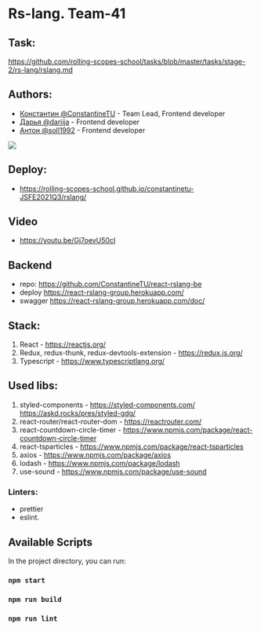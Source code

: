 # Rs-lang. Team-41

## Task: 
https://github.com/rolling-scopes-school/tasks/blob/master/tasks/stage-2/rs-lang/rslang.md

## Authors:
- [Константин @ConstantineTU](https://github.com/ConstantineTU) - Team Lead, Frontend developer
- [Дарья @dariija](https://github.com/dariija) - Frontend developer
- [Антон @soll1992](https://github.com/soll1992) - Frontend developer

![](https://user-images.githubusercontent.com/76487981/155051095-fb637a2f-8366-4172-b7da-3d3d540d539a.png)
## Deploy: 
- https://rolling-scopes-school.github.io/constantinetu-JSFE2021Q3/rslang/

## Video
- https://youtu.be/Gj7oevU50cI 

## Backend 
- repo: https://github.com/ConstantineTU/react-rslang-be
- deploy https://react-rslang-group.herokuapp.com/
- swagger https://react-rslang-group.herokuapp.com/doc/

## Stack:  
1. React - https://reactjs.org/  
2. Redux, redux-thunk, redux-devtools-extension - https://redux.js.org/  
3. Typescript - https://www.typescriptlang.org/

## Used libs:  
1. styled-components - https://styled-components.com/ https://askd.rocks/pres/styled-gdg/  
2. react-router/react-router-dom - https://reactrouter.com/  
3. react-countdown-circle-timer - https://www.npmjs.com/package/react-countdown-circle-timer
4. react-tsparticles - https://www.npmjs.com/package/react-tsparticles
5. axios - https://www.npmjs.com/package/axios
6. lodash - https://www.npmjs.com/package/lodash
7. use-sound - https://www.npmjs.com/package/use-sound

### Linters:
- prettier
- eslint.

## Available Scripts

In the project directory, you can run:

### `npm start`

### `npm run build`

### `npm run lint`

